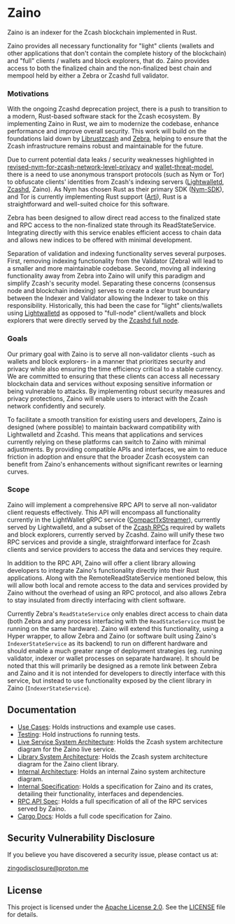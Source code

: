 # Zaino
Zaino is an indexer for the Zcash blockchain implemented in Rust.

Zaino provides all necessary functionality for "light" clients (wallets and other applications that don't contain the complete history of the blockchain) and "full" clients / wallets and block explorers, that do. Zaino provides access to both the finalized chain and the non-finalized best chain and mempool held by either a Zebra or Zcashd full validator.


### Motivations
With the ongoing Zcashd deprecation project, there is a push to transition to a modern, Rust-based software stack for the Zcash ecosystem. By implementing Zaino in Rust, we aim to modernize the codebase, enhance performance and improve overall security. This work will build on the foundations laid down by [Librustzcash](https://github.com/zcash/librustzcash) and [Zebra](https://github.com/ZcashFoundation/zebra), helping to ensure that the Zcash infrastructure remains robust and maintainable for the future.

Due to current potential data leaks / security weaknesses highlighted in [revised-nym-for-zcash-network-level-privacy](https://forum.zcashcommunity.com/t/revised-nym-for-zcash-network-level-privacy/46688) and [wallet-threat-model](https://zcash.readthedocs.io/en/master/rtd_pages/wallet_threat_model.html), there is a need to use anonymous transport protocols (such as Nym or Tor) to obfuscate clients' identities from Zcash's indexing servers ([Lightwalletd](https://github.com/zcash/lightwalletd), [Zcashd](https://github.com/zcash/zcash), Zaino). As Nym has chosen Rust as their primary SDK ([Nym-SDK](https://github.com/nymtech/nym)), and Tor is currently implementing Rust support ([Arti](https://gitlab.torproject.org/tpo/core/arti)), Rust is a straightforward and well-suited choice for this software.

Zebra has been designed to allow direct read access to the finalized state and RPC access to the non-finalized state through its ReadStateService. Integrating directly with this service enables efficient access to chain data and allows new indices to be offered with minimal development.

Separation of validation and indexing functionality serves several purposes. First, removing indexing functionality from the Validator (Zebra) will lead to a smaller and more maintainable codebase. Second, moving all indexing functionality away from Zebra into Zaino will unify this paradigm and simplify Zcash's security model. Separating these concerns (consensus node and blockchain indexing) serves to create a clear trust boundary between the Indexer and Validator allowing the Indexer to take on this responsibility. Historically, this had been the case for "light" clients/wallets using [Lightwalletd](https://github.com/zcash/lightwalletd) as opposed to "full-node" client/wallets and block explorers that were directly served by the [Zcashd full node](https://github.com/zcash/zcash).


### Goals
Our primary goal with Zaino is to serve all non-validator clients -such as wallets and block explorers- in a manner that prioritizes security and privacy while also ensuring the time efficiency critical to a stable currency. We are committed to ensuring that these clients can access all necessary blockchain data and services without exposing sensitive information or being vulnerable to attacks. By implementing robust security measures and privacy protections, Zaino will enable users to interact with the Zcash network confidently and securely.

To facilitate a smooth transition for existing users and developers, Zaino is designed (where possible) to maintain backward compatibility with Lightwalletd and Zcashd. This means that applications and services currently relying on these platforms can switch to Zaino with minimal adjustments. By providing compatible APIs and interfaces, we aim to reduce friction in adoption and ensure that the broader Zcash ecosystem can benefit from Zaino's enhancements without significant rewrites or learning curves.

### Scope
Zaino will implement a comprehensive RPC API to serve all non-validator client requests effectively. This API will encompass all functionality currently in the LightWallet gRPC service ([CompactTxStreamer](https://github.com/zcash/librustzcash/blob/main/zcash_client_backend/proto/service.proto)), currently served by Lightwalletd, and a subset of the [Zcash RPCs](https://zcash.github.io/rpc/) required by wallets and block explorers, currently served by Zcashd. Zaino will unify these two RPC services and provide a single, straightforward interface for Zcash clients and service providers to access the data and services they require.

In addition to the RPC API, Zaino will offer a client library allowing developers to integrate Zaino's functionality directly into their Rust applications. Along with the RemoteReadStateService mentioned below, this will allow both local and remote access to the data and services provided by Zaino without the overhead of using an RPC protocol, and also allows Zebra to stay insulated from directly interfacing with client software.

Currently Zebra's `ReadStateService` only enables direct access to chain data (both Zebra and any process interfacing with the `ReadStateService` must be running on the same hardware). Zaino will extend this functionality, using a Hyper wrapper, to allow Zebra and Zaino (or software built using Zaino's `IndexerStateService` as its backend) to run on different hardware and should enable a much greater range of deployment strategies (eg. running validator, indexer or wallet processes on separate hardware). It should be noted that this will primarily be designed as a remote link between Zebra and Zaino and it is not intended for developers to directly interface with this service, but instead to use functionality exposed by the client library in Zaino (`IndexerStateService`).


## Documentation
- [Use Cases](./docs/use_cases.md): Holds instructions and example use cases.
- [Testing](./docs/testing.md): Hold instructions fo running tests.
- [Live Service System Architecture](./docs/live_system_architecture.pdf): Holds the Zcash system architecture diagram for the Zaino live service.
- [Library System Architecture](./docs/lib_system_architecture.pdf): Holds the Zcash system architecture diagram for the Zaino client library.
- [Internal Architecture](./docs/internal_architecture.pdf): Holds an internal Zaino system architecture diagram.
- [Internal Specification](./docs/internal_spec.md): Holds a specification for Zaino and its crates, detailing their functionality, interfaces and dependencies.
- [RPC API Spec](./docs/rpc_api.md): Holds a full specification of all of the RPC services served by Zaino.
- [Cargo Docs](https://zingolabs.github.io/zaino/): Holds a full code specification for Zaino.


## Security Vulnerability Disclosure
If you believe you have discovered a security issue, please contact us at:

zingodisclosure@proton.me


## License
This project is licensed under the [Apache License 2.0](https://www.apache.org/licenses/LICENSE-2.0). See the [LICENSE](./LICENSE) file for details.
